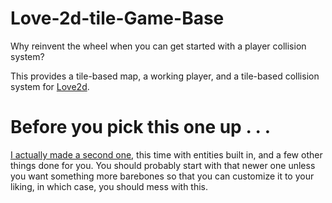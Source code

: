 # Love-2d-tile-Game-Base
Why reinvent the wheel when you can get started with a player collision system?

This provides a tile-based map, a working player, and a tile-based collision system for [Love2d](https://www.love2d.org).
# Before you pick this one up . . . 
[I actually made a second one](https://github.com/blehmeh98/BlehsLove2dTile_Base_2.0), this time with entities built in, and a few other things done for you. You should probably start with that newer one unless you want something more barebones so that you can customize it to your liking, in which case, you should mess with this.
